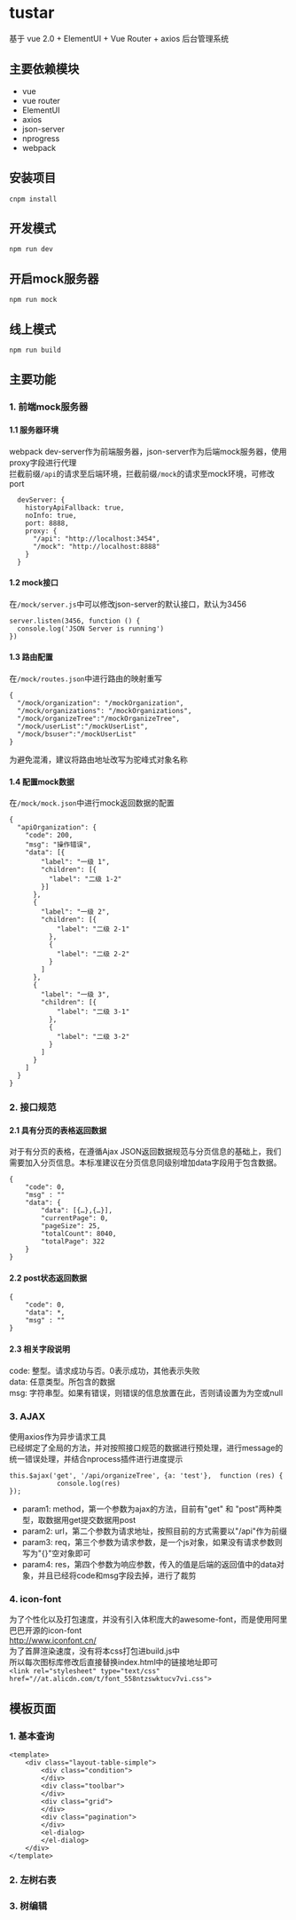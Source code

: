 # tustar

基于 vue 2.0 + ElementUI + Vue Router + axios 后台管理系统

## 主要依赖模块
- vue
- vue router
- ElementUI
- axios
- json-server
- nprogress
- webpack

## 安装项目
`cnpm install`

## 开发模式
`npm run dev`

## 开启mock服务器
`npm run mock`

## 线上模式
`npm run build`

## 主要功能

### 1. 前端mock服务器
#### 1.1 服务器环境
webpack dev-server作为前端服务器，json-server作为后端mock服务器，使用proxy字段进行代理  
拦截前缀`/api`的请求至后端环境，拦截前缀`/mock`的请求至mock环境，可修改port
```
  devServer: {
    historyApiFallback: true,
    noInfo: true,
    port: 8888,
    proxy: {
      "/api": "http://localhost:3454",
      "/mock": "http://localhost:8888"
    }
  }
```

#### 1.2 mock接口
在`/mock/server.js`中可以修改json-server的默认接口，默认为3456
```
server.listen(3456, function () {
  console.log('JSON Server is running')
})
```

#### 1.3 路由配置
在`/mock/routes.json`中进行路由的映射重写
```
{
  "/mock/organization": "/mockOrganization",
  "/mock/organizations": "/mockOrganizations",
  "/mock/organizeTree":"/mockOrganizeTree",
  "/mock/userList":"/mockUserList",
  "/mock/bsuser":"/mockUserList"
}
```
为避免混淆，建议将路由地址改写为驼峰式对象名称

#### 1.4 配置mock数据
在`/mock/mock.json`中进行mock返回数据的配置
```
{
  "apiOrganization": {
    "code": 200,
    "msg": "操作错误",
    "data": [{
        "label": "一级 1",
        "children": [{
          "label": "二级 1-2"
        }]
      },
      {
        "label": "一级 2",
        "children": [{
            "label": "二级 2-1"
          },
          {
            "label": "二级 2-2"
          }
        ]
      },
      {
        "label": "一级 3",
        "children": [{
            "label": "二级 3-1"
          },
          {
            "label": "二级 3-2"
          }
        ]
      }
    ]
  }
}
```

### 2. 接口规范
#### 2.1 具有分页的表格返回数据
对于有分页的表格，在遵循Ajax JSON返回数据规范与分页信息的基础上，我们需要加入分页信息。本标准建议在分页信息同级别增加data字段用于包含数据。
```
{
    "code": 0,  
    "msg" : ""    
    "data": {
        "data": [{…},{…}], 
        "currentPage": 0, 
        "pageSize": 25, 
        "totalCount": 8040, 
        "totalPage": 322
    }
}
```

#### 2.2 post状态返回数据
```
{
    "code": 0,
    "data": *, 
    "msg" : ""
}
```

#### 2.3 相关字段说明
code: 整型。请求成功与否。0表示成功，其他表示失败  
data: 任意类型。所包含的数据  
msg: 字符串型。如果有错误，则错误的信息放置在此，否则请设置为为空或null  

### 3. AJAX
使用axios作为异步请求工具  
已经绑定了全局的方法，并对按照接口规范的数据进行预处理，进行message的统一错误处理，并结合nprocess插件进行进度提示
```
this.$ajax('get', '/api/organizeTree', {a: 'test'},  function (res) {
            console.log(res)
});
```
- param1: method，第一个参数为ajax的方法，目前有"get" 和 "post"两种类型，取数据用get提交数据用post
- param2: url，第二个参数为请求地址，按照目前的方式需要以"/api"作为前缀
- param3: req，第三个参数为请求参数，是一个js对象，如果没有请求参数则写为"{}"空对象即可
- param4: res，第四个参数为响应参数，传入的值是后端的返回值中的data对象，并且已经将code和msg字段去掉，进行了裁剪

### 4. icon-font
为了个性化以及打包速度，并没有引入体积庞大的awesome-font，而是使用阿里巴巴开源的icon-font  
http://www.iconfont.cn/  
为了首屏渲染速度，没有将本css打包进build.js中  
所以每次图标库修改后直接替换index.html中的链接地址即可  
`<link rel="stylesheet" type="text/css" href="//at.alicdn.com/t/font_558ntzswktucv7vi.css">`

## 模板页面
### 1. 基本查询
```
<template>
    <div class="layout-table-simple">
        <div class="condition">
        </div>
        <div class="toolbar">
        </div>
        <div class="grid">
        </div>
        <div class="pagination">
        </div>
        <el-dialog>
        </el-dialog>
    </div>
</template>
```

### 2. 左树右表

### 3. 树编辑